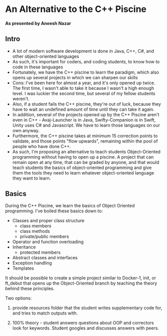 # An Alternative to the C++ Piscine
#### As presented by Aneesh Nazar

## Intro

* A lot of modern software development is done in Java, C++, C#, and other object-oriented languages
* As such, it's important for coders, and coding students, to know how to code in these languages
* Fortunately, we have the C++ piscine to learn the paradigm, which also opens up several projects in which we can sharpen our skills
* Cons: I've been here for almost a year, and it's only opened up twice. The first time, I wasn't able to take it because I wasn't a high enough level. I was luckier the second time, but several of my fellow students weren't.
* Also, if a student fails the C++ piscine, they're out of luck, because they have to wait an undefined amount of time until they can take it again.
* In addition, several of the projects opened up by the C++ Piscine aren't even in C++ - Avaj-Launcher is in Java, Swifty-Companion is in Swift, Unity uses C# and Javascript. We have to learn those languages on our own anyway.
* Furthermore, the C++ piscine takes at minimum 15 correction points to validate, and those points "flow upwards", remaining within the pool of people who have done C++.
* As such, I'm proposing an alternative to teach students Object-Oriented programming without having to open up a piscine. A project that can remain open at any time, that can be graded by anyone, and that would teach students the basics of object-oriented programming and give them the tools they need to learn whatever object-oriented language they want to learn.

## Basics

During the C++ Piscine, we learn the basics of Object Oriented programming. I've boiled these basics down to:

* Classes and proper class structure
    - class members
    - class methods
    - private/public members
* Operator and function overloading
* Inheritance
    - protected members
* Abstract classes and interfaces
* Exception handling
* Templates

It should be possible to create a simple project similar to Docker-1, init, or ft_debut that opens up the Object-Oriented branch by teaching the theory behind these principles.

Two options:

1) provide resources folder that the student writes supplementary code for, and tries to match outputs with.

2) 100% theory - student answers questions about OOP and correctors look for keywords. Student googles and discusses answers with peers.
